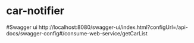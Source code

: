 # car-notifier
#Swagger ui
http://localhost:8080/swagger-ui/index.html?configUrl=/api-docs/swagger-config#/consume-web-service/getCarList
